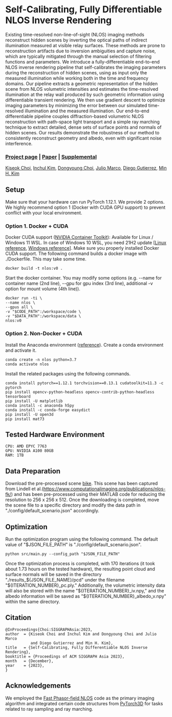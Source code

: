 # Self-Calibrating, Fully Differentiable NLOS Inverse Rendering

Existing time-resolved non-line-of-sight (NLOS) imaging methods reconstruct hidden scenes by inverting the optical paths of indirect illumination measured at visible relay surfaces. These methods are prone to reconstruction artifacts due to inversion ambiguities and capture noise, which are typically mitigated through the manual selection of filtering functions and parameters. We introduce a fully-differentiable end-to-end NLOS inverse rendering pipeline that self-calibrates the imaging parameters during the reconstruction of hidden scenes, using as input only the measured illumination while working both in the time and frequency domains. Our pipeline extracts a geometric representation of the hidden scene from NLOS volumetric intensities and estimates the time-resolved illumination at the relay wall produced by such geometric information using differentiable transient rendering. We then use gradient descent to optimize imaging parameters by minimizing the error between our simulated time-resolved illumination and the measured illumination. Our end-to-end differentiable pipeline couples diffraction-based volumetric NLOS reconstruction with path-space
light transport and a simple ray marching technique to extract detailed, dense sets of surface points and normals of hidden scenes. Our results demonstrate the robustness of our method to consistently
reconstruct geometry and albedo, even with significant noise interference.

### [Project page](https://vclab.kaist.ac.kr/siggraphasia2023/index.html) | [Paper](https://vclab.kaist.ac.kr/siggraphasia2023/nlospaper23-7.pdf) | [Supplemental](https://vclab.kaist.ac.kr/siggraphasia2023/nlospaper23-7-supple.pdf)
[Kiseok Choi](http://vclab.kaist.ac.kr/kschoi/index.html), 
[Inchul Kim](https://inchul-kim.github.io/), 
[Dongyoung Choi](http://vclab.kaist.ac.kr/dychoi/index.html), 
[Julio Marco](http://webdiis.unizar.es/~juliom/), 
[Diego Gutierrez](http://giga.cps.unizar.es/~diegog/), 
[Min H. Kim](http://vclab.kaist.ac.kr/minhkim/index.html)

## Setup
Make sure that your hardware can run PyTorch 1.12.1. We provide 2 options. We highly recommend option 1 (Docker with CUDA GPU support) to prevent conflict with your local environment.
### Option 1. Docker + CUDA
Docker CUDA support ([NVIDIA Container Toolkit](https://github.com/NVIDIA/nvidia-container-toolkit)): Available for Linux / Windows 11 WSL. In case of Windows 10 WSL, you need 21H2 update [[Linux reference](https://docs.nvidia.com/datacenter/cloud-native/container-toolkit/latest/install-guide.html), [Windows reference](https://learn.microsoft.com/en-us/windows/ai/directml/gpu-cuda-in-wsl)].
Make sure you properly installed Docker CUDA support. The following command builds a docker image with ./Dockerfile. This may take some time.
```
docker build -t nlos:v0 .
```
Start the docker container. You may modify some options (e.g. --name for container name (2nd line), --gpu for gpu index (3rd line), additional -v option for mount volume (4th line)).
```
docker run -ti \
--name nlos \
--gpus all \
-v "$CODE_PATH":/workspace/code \
-v "$DATA_PATH":/workspace/data \
nlos:v0
```

### Option 2. Non-Docker + CUDA
Install the Anaconda environment ([reference](https://docs.anaconda.com/free/anaconda/install/linux/)).
Create a conda environment and activate it.
```
conda create -n nlos python=3.7
conda activate nlos
```
Install the related packages using the following commands.
```
conda install pytorch==1.12.1 torchvision==0.13.1 cudatoolkit=11.3 -c pytorch
pip install opencv-python-headless opencv-contrib-python-headless tensorboard
pip install -U matplotlib
conda install -c anaconda h5py
conda install -c conda-forge easydict
pip install -U open3d
pip install mat73
```

## Tested Hardware Environment
```
CPU: AMD EPYC 7763
GPU: NVIDIA A100 80GB
RAM: 1TB
```

## Data Preparation
Download the pre-processed scene [bike](https://drive.google.com/file/d/1o3Sj1rs5frB2QVpuJ4-W5-WBE-h2Stm6/view?usp=drive_link).
This scene has been captured from Lindell et al.(https://www.computationalimaging.org/publications/nlos-fk/) and has been pre-processed using their MATLAB code for reducing the resolution to 256 x 256 x 512.
Once the downloading is completed, move the scene file to a specific directory and modify the data path in "./config/default_scenario.json" accordingly.

## Optimization
Run the optimization program using the following command. The default value of "$JSON_FILE_PATH" is "./config/default_scenario.json".
```
python src/main.py --config_path "$JSON_FILE_PATH"
```
Once the optimization process is completed, with 170 iterations (it took about 1.73 hours on the tested hardware), the resulting point cloud and surface normals will be saved in the directory "./results_${JSON_FILE_NAME}/pcd" under the filename "${ITERATION_NUMBER}_pc.ply." Additionally, the volumetric intensity data will also be stored with the name "${ITERATION_NUMBER}_iv.npy," and the albedo information will be saved as "${ITERATION_NUMBER}_albedo_v.npy" within the same directory.

## Citation
```
@InProceedings{Choi:SIGGRAPHAsia:2023,
author  = {Kiseok Choi and Inchul Kim and Dongyoung Choi and Julio Marco 
           and Diego Gutierrez and Min H. Kim},
title   = {Self-Calibrating, Fully Differentiable NLOS Inverse Rendering},
booktitle = {Proceedings of ACM SIGGRAPH Asia 2023},
month   = {December},
year    = {2023},
}
```

## Acknowledgements
We employed the [Fast Phasor-field NLOS](https://biostat.wisc.edu/~compoptics/phasornlos20/fastnlos.html) code as the primary imaging algorithm and integrated certain code structures from [PyTorch3D](https://pytorch3d.org/) for tasks related to ray sampling and ray marching.
